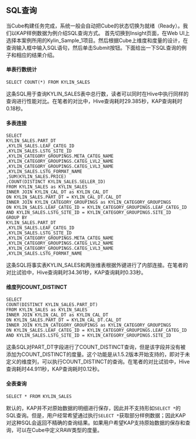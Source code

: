## SQL查询当Cube构建任务完成，系统一般会自动把Cube的状态切换为就绪（Ready）。我们以KAP样例数据为例介绍SQL查询方式。首先切换到Insight页面，在Web UI上选择本案例所用的Kylin_Sample_1项目。然后根据Cube上维度和度量的设计，在查询输入框中输入SQL语句，然后单击Submit按钮。下面给出一下SQL查询的例子和相应的结果介绍。#### 单表行数统计````SELECT COUNT(*) FROM KYLIN_SALES````这条SQL用于查询KYLIN_SALES表中总行数，读者可以同时在Hive中执行同样的查询进行性能对比。在笔者的对比中，Hive查询耗时29.385秒，KAP查询耗时0.18秒。#### 多表连接````SELECTKYLIN_SALES.PART_DT,KYLIN_SALES.LEAF_CATEG_ID,KYLIN_SALES.LSTG_SITE_ID,KYLIN_CATEGORY_GROUPINGS.META_CATEG_NAME,KYLIN_CATEGORY_GROUPINGS.CATEG_LVL2_NAME,KYLIN_CATEGORY_GROUPINGS.CATEG_LVL3_NAME,KYLIN_SALES.LSTG_FORMAT_NAME,SUM(KYLIN_SALES.PRICE),COUNT(DISTINCT KYLIN_SALES.SELLER_ID)FROM KYLIN_SALES as KYLIN_SALES INNER JOIN KYLIN_CAL_DT as KYLIN_CAL_DTON KYLIN_SALES.PART_DT = KYLIN_CAL_DT.CAL_DTINNER JOIN KYLIN_CATEGORY_GROUPINGS as KYLIN_CATEGORY_GROUPINGSON KYLIN_SALES.LEAF_CATEG_ID = KYLIN_CATEGORY_GROUPINGS.LEAF_CATEG_ID AND KYLIN_SALES.LSTG_SITE_ID = KYLIN_CATEGORY_GROUPINGS.SITE_IDGROUP BY KYLIN_SALES.PART_DT,KYLIN_SALES.LEAF_CATEG_ID,KYLIN_SALES.LSTG_SITE_ID,KYLIN_CATEGORY_GROUPINGS.META_CATEG_NAME,KYLIN_CATEGORY_GROUPINGS.CATEG_LVL2_NAME,KYLIN_CATEGORY_GROUPINGS.CATEG_LVL3_NAME,KYLIN_SALES.LSTG_FORMAT_NAME````这条SQL将事实表KYLIN_SALES和两张维表根据外键进行了内部连接。在笔者的对比试验中，Hive查询耗时34.361秒，KAP查询耗时0.33秒。#### 维度列COUNT_DISTINCT````SELECTCOUNT(DISTINCT KYLIN_SALES.PART_DT)FROM KYLIN_SALES as KYLIN_SALES INNER JOIN KYLIN_CAL_DT as KYLIN_CAL_DTON KYLIN_SALES.PART_DT = KYLIN_CAL_DT.CAL_DTINNER JOIN KYLIN_CATEGORY_GROUPINGS as KYLIN_CATEGORY_GROUPINGSON KYLIN_SALES.LEAF_CATEG_ID = KYLIN_CATEGORY_GROUPINGS.LEAF_CATEG_ID AND KYLIN_SALES.LSTG_SITE_ID = KYLIN_CATEGORY_GROUPINGS.SITE_ID````这条SQL对PART_DT字段进行了COUNT_DISTINCT查询，但是该字段并没有被添加为COUNT_DISTINCT的度量。这个功能是从1.5.2版本开始支持的，即对于未定义的维度列，可以执行COUNT_DISTINCT的查询。在笔者的对比试验中，Hive查询耗时44.911秒，KAP查询耗时0.12秒。#### 全表查询````SELECT * FROM KYLIN_SALES````默认的，KAP并不对原始数据的明细进行保存，因此并不支持形如`SELECT *`的SQL查询。但是，用户经常希望通过执行`SELECT *`获取部分样例数据；因此KAP对这种SQL会返回不精确的查询结果。如果用户希望KAP支持原始数据的保存和查询，可以在Cube中定义RAW类型的度量。
